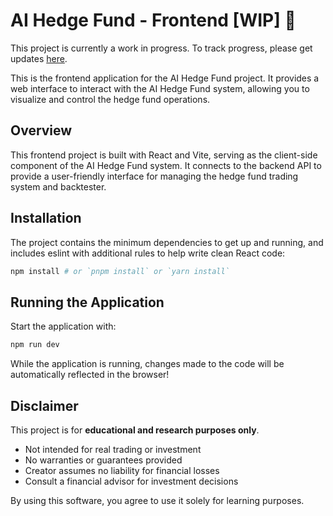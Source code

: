 # AI Hedge Fund - Frontend [WIP] 🚧
This project is currently a work in progress.  To track progress, please get updates [here](https://x.com/virattt).

This is the frontend application for the AI Hedge Fund project. It provides a web interface to interact with the AI Hedge Fund system, allowing you to visualize and control the hedge fund operations.

## Overview

This frontend project is built with React and Vite, serving as the client-side component of the AI Hedge Fund system. It connects to the backend API to provide a user-friendly interface for managing the hedge fund trading system and backtester.

## Installation

The project contains the minimum dependencies to get up and running, and includes eslint with additional rules to help write clean React code:

```bash
npm install # or `pnpm install` or `yarn install`
```

## Running the Application

Start the application with:

```bash
npm run dev
```

While the application is running, changes made to the code will be automatically reflected in the browser!

## Disclaimer

This project is for **educational and research purposes only**.

- Not intended for real trading or investment
- No warranties or guarantees provided
- Creator assumes no liability for financial losses
- Consult a financial advisor for investment decisions

By using this software, you agree to use it solely for learning purposes.